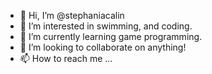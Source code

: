 - 👋 Hi, I’m @stephaniacalin
- 👀 I’m interested in swimming, and coding.
- 🌱 I’m currently learning game programming.
- 💞️ I’m looking to collaborate on anything!
- 📫 How to reach me ...

<!---
stephaniacalin/stephaniacalin is a ✨ special ✨ repository because its `README.md` (this file) appears on your GitHub profile.
You can click the Preview link to take a look at your changes.
--->
